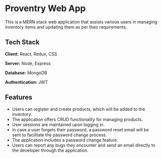 
# Proventry Web App

This is a MERN stack web application that assists various users in managing inventory items and updating them as per their requirements.


## Tech Stack

**Client:** React, Redux, CSS

**Server:** Node, Express

**Database:** MongoDB

**Authentication:** JWT 


## Features

- Users can register and create products, which will be added to the inventory.
- The application offers CRUD functionality for managing products.
- User sessions are maintained upon logging in.
- In case a user forgets their password, a password reset email will be sent to facilitate the password change process.
- The application includes a password change feature.
- Users can report any bugs they encounter and send an email directly to the developer through the application.





